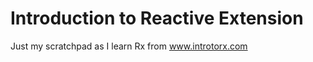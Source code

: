 Introduction to Reactive Extension
=========

Just my scratchpad as I learn Rx from www.introtorx.com


